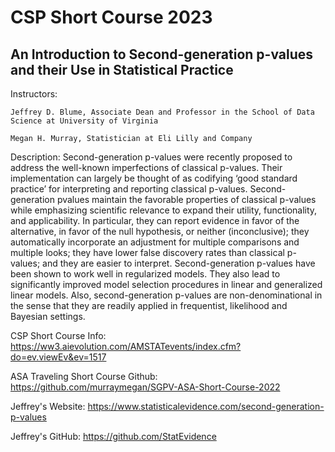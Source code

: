 # CSP Short Course 2023

## An Introduction to Second-generation p-values and their Use in Statistical Practice

Instructors:
    
    Jeffrey D. Blume, Associate Dean and Professor in the School of Data Science at University of Virginia
    
    Megan H. Murray, Statistician at Eli Lilly and Company

Description:
Second-generation p-values were recently proposed to address the well-known imperfections of classical p-values. Their implementation can largely be thought of as codifying ‘good standard practice’ for interpreting and reporting classical p-values. Second-generation pvalues maintain the favorable properties of classical p-values while emphasizing scientific relevance to expand their utility, functionality, and applicability. In particular, they can report evidence in favor of the alternative, in favor of the null hypothesis, or neither (inconclusive); they automatically incorporate an adjustment for multiple comparisons and multiple looks; they have lower false discovery rates than classical p-values; and they are easier to interpret. Second-generation p-values have been shown to work well in regularized models. They also lead to significantly improved model selection procedures in linear and generalized linear models. Also, second-generation p-values are non-denominational in the sense that they are readily applied in frequentist, likelihood and Bayesian settings.

CSP Short Course Info: https://ww3.aievolution.com/AMSTATevents/index.cfm?do=ev.viewEv&ev=1517

ASA Traveling Short Course Github: https://github.com/murraymegan/SGPV-ASA-Short-Course-2022

Jeffrey's Website: https://www.statisticalevidence.com/second-generation-p-values

Jeffrey's GitHub: https://github.com/StatEvidence
